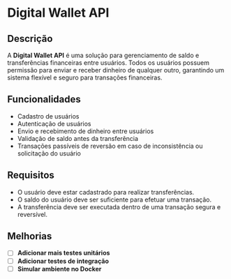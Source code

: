 # Digital Wallet API

## Descrição

A **Digital Wallet API** é uma solução para gerenciamento de saldo e transferências financeiras entre usuários. Todos os usuários possuem permissão para enviar e receber dinheiro de qualquer outro, garantindo um sistema flexível e seguro para transações financeiras.

## Funcionalidades

- Cadastro de usuários
- Autenticação de usuários
- Envio e recebimento de dinheiro entre usuários
- Validação de saldo antes da transferência
- Transações passíveis de reversão em caso de inconsistência ou solicitação do usuário

## Requisitos

- O usuário deve estar cadastrado para realizar transferências.
- O saldo do usuário deve ser suficiente para efetuar uma transação.
- A transferência deve ser executada dentro de uma transação segura e reversível.

## Melhorias

- [ ] **Adicionar mais testes unitários**
- [ ] **Adicionar testes de integração**
- [ ] **Simular ambiente no Docker**